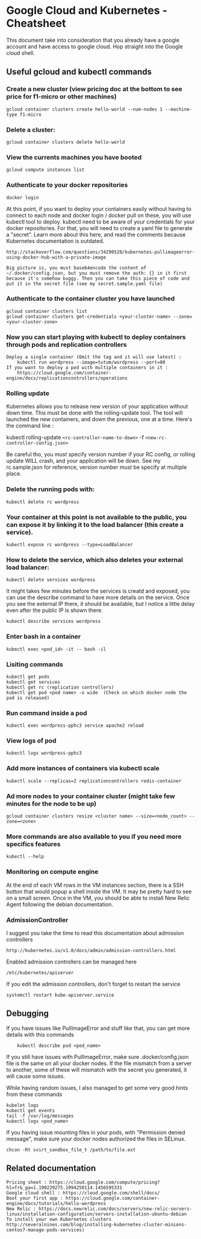 # Google Cloud and Kubernetes - Cheatsheet

This document take into consideration that you already have a google account and have access to google cloud.
Hop straight into the Google cloud shell.

## Useful gcloud and kubectl commands

### Create a new cluster (view pricing doc at the bottom to see price for f1-micro or other machines)

    gcloud container clusters create hello-world --num-nodes 1 --machine-type f1-micro
    
### Delete a cluster:

    gcloud container clusters delete hello-world

### View the currents machines you have booted

    gcloud compute instances list
  
### Authenticate to your docker repositories
  
    docker login

At this point, if you want to deploy your containers easily without having to connect to each node and docker login / docker pull on these, you will use kubectl tool to deploy. kubectl need to be aware of your credentials for your docker repositories. For that, you will need to create a yaml file to generate a "secret". Learn more about this here, and read the comments because Kubernetes documentation is outdated.
    
    http://stackoverflow.com/questions/34290528/kubernetes-pullimageerror-using-docker-hub-with-a-private-image

    Big picture is, you must base64encode the content of ~/.docker/config.json, but you must remove the auth: {} in it first
    because it's somehow buggy. Then you can take this piece of code and put it in the secret file (see my secret.sample.yaml file)

### Authenticate to the container cluster you have launched

    gcloud container clusters list
    gcloud container clusters get-credentials <your-cluster-name> --zone=<your-cluster-zone>
    
### Now you can start playing with kubectl to deploy containers through pods and replication controllers
  
    Deploy a single container (Omit the tag and it will use latest) : 
        kubectl run wordpress --image=tutum/wordpress --port=80
    If you want to deploy a pod with multiple containers in it :
        https://cloud.google.com/container-engine/docs/replicationcontrollers/operations

### Rolling update

  Kubernetes allows you to release new version of your application without down time.
  This must be done with the rolling-update tool. The tool will launched the new containers, and down
  the previous, one at a time. Here's the command line :

  kubectl rolling-update `<rc-controller-name-to-down>` -f `<new-rc-controller-config.json>`

  Be careful tho, you *must* specify version number if your RC config, or rolling update WILL crash,
  and your application will be down. See my rc.sample.json for reference, version number
  must be specify at multiple place.

### Delete the running pods with:

    kubectl delete rc wordpress
  
### Your container at this point is not available to the public, you can expose it by linking it to the load balancer (this create a service).

    kubectl expose rc wordpress --type=LoadBalancer
    
### How to delete the service, which also deletes your external load balancer:

    kubectl delete services wordpress
    
It might takes few minutes before the services is creatd and exposed, you can use the describe command to have more details on the service. Once you see the external IP there, it should be available, but I notice a little delay even after the public IP is shown there.

    kubectl describe services wordpress
    
### Enter bash in a container

    kubectl exec <pod_id> -it -- bash -il
    
### Lisiting commands

    kubectl get pods
    kubectl get services
    kubectl get rc (replication controllers)
    kubectl get pod <pod name> -o wide  (Check on which docker node the pod is released)

### Run command inside a pod
    
    kubectl exec wordpress-pphc3 service apache2 reload
 
### View logs of pod

    kubectl logs wordpress-pphc3
    
### Add more instances of containers via kubectl scale

    kubectl scale --replicas=2 replicationcontrollers redis-container

### Ad more nodes to your container cluster (might take few minutes for the node to be up)

    gcloud container clusters resize <cluster name> --size=<node_count> --zone=<zone>

### More commands are also available to you if you need more specifics features

    kubectl --help
    
### Monitoring on compute engine
At the end of each VM rows in the VM instances section, there is a SSH button that would popup a shell inside the VM. It may be pretty hard to see on a small screen. Once in the VM, you should be able to install New Relic Agent following the debian documentation.

### AdmissionController

I suggest you take the time to read this documentation about admission controllers

    http://kubernetes.io/v1.0/docs/admin/admission-controllers.html
    
Enabled admission controllers can be managed here

    /etc/kubernetes/apiserver
    
If you edit the admission controllers, don't forget to restart the service

    systemctl restart kube-apiserver.service

## Debugging

If you have issues like PullImageError and stuff like that, you can get more details with this commands

        kubectl describe pod <pod_name>
        
If you still have issues with PullImageError, make sure .docker/config.json file is the same on all your docker nodes.
If the file mismatch from a server to another, some of these will mismatch with the secret you generated, it will cause some issues.

While having random issues, I also managed to get some very good hints from these commands

    kubelet logs
    kubectl get events
    tail -f /var/log/messages
    kubectl logs <pod_name>
    
If you having issue mounting files in your pods, with "Permission denied message", make sure your docker nodes authorized the files in SELinux.

    chcon -Rt svirt_sandbox_file_t /path/to/file.ext
  
## Related documentation

    Pricing sheet : https://cloud.google.com/compute/pricing?hl=fr&_ga=1.190239275.1094250114.1456595331
    Google cloud shell : https://cloud.google.com/shell/docs/
    Boot your first app : https://cloud.google.com/container-engine/docs/tutorials/hello-wordpress
    New Relic : https://docs.newrelic.com/docs/servers/new-relic-servers-linux/installation-configuration/servers-installation-ubuntu-debian
    To install your own Kubernetes clusters http://severalnines.com/blog/installing-kubernetes-cluster-minions-centos7-manage-pods-services)
